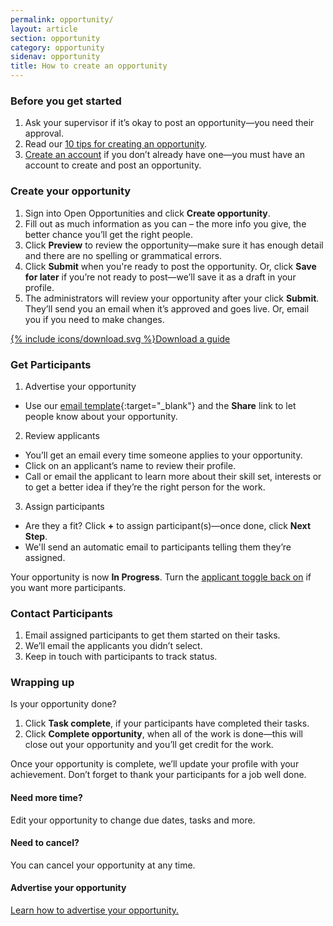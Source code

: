 ```yaml
---
permalink: opportunity/
layout: article
section: opportunity
category: opportunity
sidenav: opportunity
title: How to create an opportunity
---
```


### Before you get started
1.	Ask your supervisor if it’s okay to post an opportunity—you need their approval.
2.	Read our [10 tips for creating an opportunity](../getting-started/top-10-tips/).
3.  [Create an account](../account/) if you don’t already have one—you must have an account to create and post an opportunity.

### Create your opportunity
1.	Sign into Open Opportunities and click **Create opportunity**.
2.	Fill out as much information as you can – the more info you give, the better chance you’ll get the right people.
3.  Click **Preview** to review the opportunity—make sure it has enough detail and there are no spelling or grammatical errors.
4.	Click **Submit** when you're ready to post the opportunity. Or, click **Save for later** if you’re not ready to post—we’ll save it as a draft in your profile.
5.	The administrators will review your opportunity after your click **Submit**. They’ll send you an email when it’s approved and goes live. Or, email you if you need to make changes.

<div class="usajobs-openopps-help-center-article__callout">
  <a class="usajobs-openopps-help-center-article__callout-link" href="{{ site.baseurl }}/assets/Opportunity_Creation_Process_final.pdf">
    <amp-img src="{{ site.baseurl }}/assets/images/OppCreationProcessMap@2x.png"
          srcset="{{ site.baseurl }}/assets/images/OppCreationProcessMap@2x.png 768w,
                  {{ site.baseurl }}/assets/images/images/OppCreationProcessMap@2x-narrow.png 100w"
           width="44"
          height="72"
          layout="responsive"
             alt="Open Opportunities Process Map"></amp-img>
    {% include icons/download.svg %}Download a guide
  </a>
</div>

### Get Participants
1.	Advertise your opportunity
* Use our [email template](marketing-email-template.docx){:target="_blank"} and the **Share** link to let people know about your opportunity.
2.	Review  applicants
* You’ll get an email every time someone applies to your opportunity.
* Click on an applicant’s name to review their profile.
* Call or email the applicant to learn more about their skill set, interests or to get a better idea if they’re the right person for the work. 

3.	Assign participants
* Are they a fit?  Click **+** to assign participant(s)—once done, click **Next Step**.
* We'll send an automatic email to participants telling them they’re assigned.

Your opportunity is now **In Progress**. Turn the [applicant toggle back on](accept-applications/) if you want more participants.

### Contact Participants
1.	Email assigned participants to get them started on their tasks.
2.	We’ll email the applicants you didn’t select.
3.	Keep in touch with participants to track status.  

### Wrapping up
Is your opportunity done?
1.	Click **Task complete**, if your participants have completed their tasks.
2.	Click **Complete opportunity**, when all of the work is done—this will close out your opportunity and you’ll get credit for the work.

Once your opportunity is complete, we’ll update your profile with your achievement. Don’t forget to thank your participants for a job well done.

#### Need more time?
Edit your opportunity to change due dates, tasks and more.

#### Need to cancel?
You can cancel your opportunity at any time.

#### Advertise your opportunity

[Learn how to advertise your opportunity.](advertise/)

